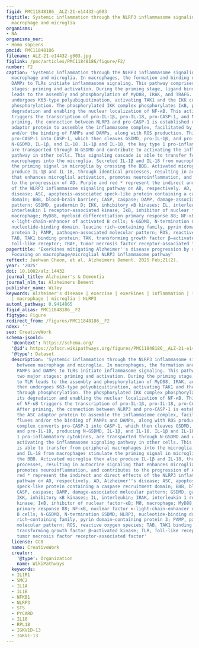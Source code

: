 ```yaml
---
figid: PMC11848186__ALZ-21-e14432-g003
figtitle: Systemic inflammation through the NLRP3 inflammasome signaling pathway between
  macrophage and microglia
organisms:
- NA
organisms_ner:
- Homo sapiens
pmcid: PMC11848186
filename: ALZ-21-e14432-g003.jpg
figlink: /pmc/articles/PMC11848186/figure/F2/
number: F2
caption: 'Systemic inflammation through the NLRP3 inflammasome signaling pathway between
  macrophage and microglia. In macrophages, the formation and binding of PAMPs and
  DAMPs to TLRs initiate inflammasome signaling. This pathway comprises two major
  stages: priming and activation. During the priming stage, ligand binding to TLR
  leads to the assembly and phosphorylation of MyD88, IRAK, and TRAF6. TRAF6 then
  undergoes K63‐type polyubiquitination, activating TAK1 and the IKK complex through
  phosphorylation. The phosphorylated IKK complex phosphorylates IκB, promoting its
  degradation and enabling the nuclear localization of NF‐κB. This activation of NF‐κB
  triggers the transcription of pro‐IL‐1β, pro‐IL‐18, pro‐CASP‐1, and NLRP3. After
  priming, the connection between NLRP3 and pro‐CASP‐1 is established using the ASC
  adaptor protein to assemble the inflammasome complex, facilitated by ion fluxes
  and/or the binding of PAMPs and DAMPs, along with ROS production. This complex converts
  pro‐CASP‐1 into CASP‐1, which then cleaves GSDMD, pro‐IL‐1β, and pro‐IL‐18, producing
  N‐GSDMD, IL‐1β, and IL‐18. IL‐1β and IL‐18, the key type 1 pro‐inflammatory cytokines,
  are transported through N‐GSDMD and contribute to activating the inflammasome signaling
  pathway in other cells. This signaling cascade is able to transfer from peripheral
  macrophages into the microglia. Secreted IL‐1β and IL‐18 from macrophages stimulate
  the priming signal in microglia by crossing the BBB. Activated microglia then also
  produce IL‐1β and IL‐18, through identical processes, resulting in autocrine signaling
  that enhances microglial activation, promotes neuroinflammation, and contributes
  to the progression of AD. Purple and red * represent the indirect and direct effects
  of the NLRP3 inflammasome signaling pathway on AD, respectively. AD, Alzheimer''s
  disease; ASC, apoptosis‐associated speck‐like protein containing a caspase recruitment
  domain; BBB, blood–brain barrier; CASP, caspase; DAMP, damage‐associated molecular
  pattern; GSDMD, gasdermin D; IKK, inhibitory κB kinases; IL, interleukin; IRAK,
  interleukin 1 receptor‐associated kinase; IκB, inhibitor of nuclear factor‐κB; MØ,
  macrophage; MyD88, myeloid differentiation primary response 88; NF‐κB, nuclear factor
  κ‐light‐chain‐enhancer of activated B cells; N‐GSDMD, N‐termination GSDMD; NLRP3,
  nucleotide‐binding domain, leucine rich–containing family, pyrin domain–containing
  protein 3; PAMP, pathogen‐associated molecular pattern; ROS, reactive oxygen species;
  TAB, TAK1 binding protein; TAK, transforming growth factor β–activated kinase; TLR,
  Toll‐like receptor; TRAF, tumor necrosis factor receptor‐associated factor'
papertitle: 'Exerkines mitigating Alzheimer''s disease progression by regulating inflammation:
  Focusing on macrophage/microglial NLRP3 inflammasome pathway'
reftext: Jaehwan Cheon, et al. Alzheimers Dement. 2025 Feb;21(2).
year: '2025'
doi: 10.1002/alz.14432
journal_title: Alzheimer's & Dementia
journal_nlm_ta: Alzheimers Dement
publisher_name: Wiley
keywords: Alzheimer's disease | exercise | exerkines | inflammation | inflammasome
  | macrophage | microglia | NLRP3
automl_pathway: 0.9414865
figid_alias: PMC11848186__F2
figtype: Figure
redirect_from: /figures/PMC11848186__F2
ndex: ''
seo: CreativeWork
schema-jsonld:
  '@context': https://schema.org/
  '@id': https://pfocr.wikipathways.org/figures/PMC11848186__ALZ-21-e14432-g003.html
  '@type': Dataset
  description: 'Systemic inflammation through the NLRP3 inflammasome signaling pathway
    between macrophage and microglia. In macrophages, the formation and binding of
    PAMPs and DAMPs to TLRs initiate inflammasome signaling. This pathway comprises
    two major stages: priming and activation. During the priming stage, ligand binding
    to TLR leads to the assembly and phosphorylation of MyD88, IRAK, and TRAF6. TRAF6
    then undergoes K63‐type polyubiquitination, activating TAK1 and the IKK complex
    through phosphorylation. The phosphorylated IKK complex phosphorylates IκB, promoting
    its degradation and enabling the nuclear localization of NF‐κB. This activation
    of NF‐κB triggers the transcription of pro‐IL‐1β, pro‐IL‐18, pro‐CASP‐1, and NLRP3.
    After priming, the connection between NLRP3 and pro‐CASP‐1 is established using
    the ASC adaptor protein to assemble the inflammasome complex, facilitated by ion
    fluxes and/or the binding of PAMPs and DAMPs, along with ROS production. This
    complex converts pro‐CASP‐1 into CASP‐1, which then cleaves GSDMD, pro‐IL‐1β,
    and pro‐IL‐18, producing N‐GSDMD, IL‐1β, and IL‐18. IL‐1β and IL‐18, the key type
    1 pro‐inflammatory cytokines, are transported through N‐GSDMD and contribute to
    activating the inflammasome signaling pathway in other cells. This signaling cascade
    is able to transfer from peripheral macrophages into the microglia. Secreted IL‐1β
    and IL‐18 from macrophages stimulate the priming signal in microglia by crossing
    the BBB. Activated microglia then also produce IL‐1β and IL‐18, through identical
    processes, resulting in autocrine signaling that enhances microglial activation,
    promotes neuroinflammation, and contributes to the progression of AD. Purple and
    red * represent the indirect and direct effects of the NLRP3 inflammasome signaling
    pathway on AD, respectively. AD, Alzheimer''s disease; ASC, apoptosis‐associated
    speck‐like protein containing a caspase recruitment domain; BBB, blood–brain barrier;
    CASP, caspase; DAMP, damage‐associated molecular pattern; GSDMD, gasdermin D;
    IKK, inhibitory κB kinases; IL, interleukin; IRAK, interleukin 1 receptor‐associated
    kinase; IκB, inhibitor of nuclear factor‐κB; MØ, macrophage; MyD88, myeloid differentiation
    primary response 88; NF‐κB, nuclear factor κ‐light‐chain‐enhancer of activated
    B cells; N‐GSDMD, N‐termination GSDMD; NLRP3, nucleotide‐binding domain, leucine
    rich–containing family, pyrin domain–containing protein 3; PAMP, pathogen‐associated
    molecular pattern; ROS, reactive oxygen species; TAB, TAK1 binding protein; TAK,
    transforming growth factor β–activated kinase; TLR, Toll‐like receptor; TRAF,
    tumor necrosis factor receptor‐associated factor'
  license: CC0
  name: CreativeWork
  creator:
    '@type': Organization
    name: WikiPathways
  keywords:
  - IL1R1
  - SMC2
  - IL1A
  - IL1B
  - NFKB1
  - NLRP3
  - STS
  - PYCARD
  - IL18
  - RPL18
  - IGKV1D-13
  - IGKV1-13
---
```

